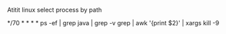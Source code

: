 Atitit linux select process by path


*/70 * * * * ps -ef | grep java | grep -v grep | awk '{print $2}' | xargs kill -9


